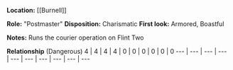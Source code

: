 **Location:** [[Burnell]]

**Role:** "Postmaster"
**Disposition:** Charismatic
**First look:** Armored, Boastful

**Notes:**
Runs the courier operation on Flint Two

**Relationship** (Dangerous)
 4  |  4  |  4  |  4  |  0  |  0  |  0  |  0  |  0  |  0
--- | --- | --- | --- | --- | --- | --- | --- | --- | ---